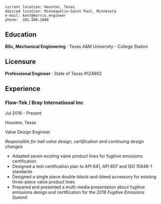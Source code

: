 ```
current location: Houston, Texas
desired location: Minneapolis–Saint Paul, Minnesota
e-mail: kent@morris.engineer
phone:  281.506.2888
```


## Education

**BSc, Mechanical Engineering**
:   Texas A&M University - College Station

## Licensure

**Professional Engineer**
:   State of Texas #124862


## Experience

### Flow-Tek / Bray International Inc
Jul 2016 - Present

Houston, Texas

Valve Design Engineer

_Responsible for ball valve design, certification and continuing design changes_
-	Adapted seven existing valve product lines for fugitive emissions certification
-	Designed a test certification plan to API 641, API 607 and ISO 15848-1 standards
-	Designed a single piece double-block-and-bleed accessory for existing three-piece valve product lines
-	Prepared and presented a multi-media presentation about fugitive emissions design and certification for the _2018 Fugitive Emissions Summit_

